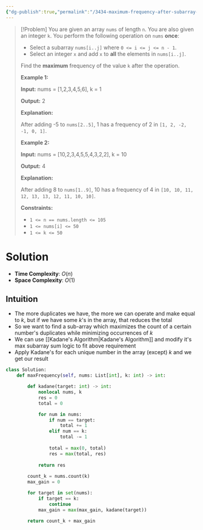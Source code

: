 ```yaml
---
{"dg-publish":true,"permalink":"/3434-maximum-frequency-after-subarray-operation/","tags":["array","kadane"]}
---
```


>[!Problem]
>You are given an array `nums` of length `n`. You are also given an integer `k`.
> You perform the following operation on `nums` **once**:
> 
> - Select a subarray `nums[i..j]` where `0 <= i <= j <= n - 1`.
> - Select an integer `x` and add `x` to **all** the elements in `nums[i..j]`.
> 
> Find the **maximum** frequency of the value `k` after the operation.
> 
> **Example 1:**
> 
> **Input:** nums = [1,2,3,4,5,6], k = 1
> 
> **Output:** 2
> 
> **Explanation:**
> 
> After adding -5 to `nums[2..5]`, 1 has a frequency of 2 in `[1, 2, -2, -1, 0, 1]`.
> 
> **Example 2:**
> 
> **Input:** nums = [10,2,3,4,5,5,4,3,2,2], k = 10
> 
> **Output:** 4
> 
> **Explanation:**
> 
> After adding 8 to `nums[1..9]`, 10 has a frequency of 4 in `[10, 10, 11, 12, 13, 13, 12, 11, 10, 10]`.
> 
> **Constraints:**
> 
> - `1 <= n == nums.length <= 105`
> - `1 <= nums[i] <= 50`
> - `1 <= k <= 50`

# Solution
- **Time Complexity**: $O(n)$
- **Space Complexity**: $O(1)$
## Intuition
- The more duplicates we have, the more we can operate and make equal to $k$, but if we have some $k$'s in the array, that reduces the total
- So we want to find a sub-array which maximizes the count of a certain number's duplicates while minimizing occurrences of $k$
- We can use [[Kadane's Algorithm\|Kadane's Algorithm]] and modify it's max subarray sum logic to fit above requirement
- Apply Kadane's for each unique number in the array (except) $k$ and we get our result
```python
class Solution:
    def maxFrequency(self, nums: List[int], k: int) -> int:

        def kadane(target: int) -> int:
            nonlocal nums, k
            res = 0
            total = 0

            for num in nums:
                if num == target:
                    total += 1
                elif num == k:
                    total -= 1
                
                total = max(0, total)
                res = max(total, res)
            
            return res
        
        count_k = nums.count(k)
        max_gain = 0

        for target in set(nums):
            if target == k:
                continue
            max_gain = max(max_gain, kadane(target))
        
        return count_k + max_gain
```